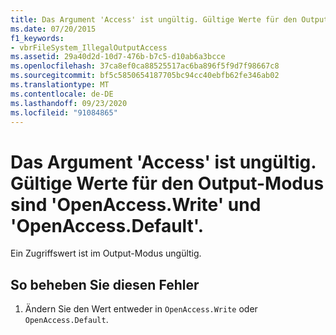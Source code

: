 ```yaml
---
title: Das Argument 'Access' ist ungültig. Gültige Werte für den Output-Modus sind 'OpenAccess.Write' und 'OpenAccess.Default'.
ms.date: 07/20/2015
f1_keywords:
- vbrFileSystem_IllegalOutputAccess
ms.assetid: 29a40d2d-10d7-476b-b7c5-d10ab6a3bcce
ms.openlocfilehash: 37ca8ef0ca88525517ac6ba896f5f9d7f98667c8
ms.sourcegitcommit: bf5c5850654187705bc94cc40ebfb62fe346ab02
ms.translationtype: MT
ms.contentlocale: de-DE
ms.lasthandoff: 09/23/2020
ms.locfileid: "91084865"
---
```

# <a name="argument-access-is-not-valid-valid-values-for-output-mode-are-openaccesswrite-and-openaccessdefault"></a>Das Argument 'Access' ist ungültig. Gültige Werte für den Output-Modus sind 'OpenAccess.Write' und 'OpenAccess.Default'.

Ein Zugriffswert ist im Output-Modus ungültig.  
  
## <a name="to-correct-this-error"></a>So beheben Sie diesen Fehler  
  
1. Ändern Sie den Wert entweder in `OpenAccess.Write` oder `OpenAccess.Default`.
